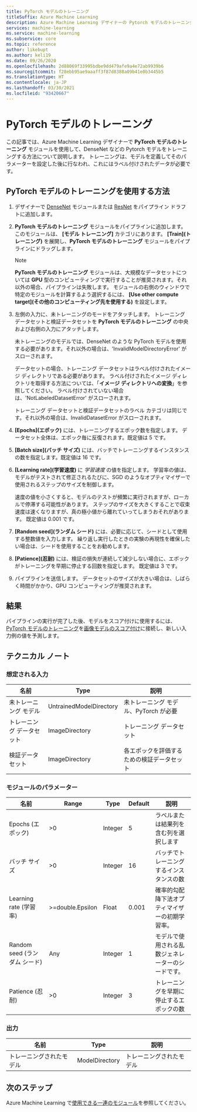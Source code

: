 ```yaml
---
title: PyTorch モデルのトレーニング
titleSuffix: Azure Machine Learning
description: Azure Machine Learning デザイナーの Pytorch モデルのトレーニング モジュールを使用して、モデルを最初からトレーニングする、または既存のモデルを微調整します。
services: machine-learning
ms.service: machine-learning
ms.subservice: core
ms.topic: reference
author: likebupt
ms.author: keli19
ms.date: 09/26/2020
ms.openlocfilehash: 2d88069f33995bdbe9dd479afe9a4e72ab9939b6
ms.sourcegitcommit: f28ebb95ae9aaaff3f87d8388a09b41e0b3445b5
ms.translationtype: HT
ms.contentlocale: ja-JP
ms.lasthandoff: 03/30/2021
ms.locfileid: "93420667"
---
```

# <a name="train-pytorch-model"></a>PyTorch モデルのトレーニング

この記事では、Azure Machine Learning デザイナーで **PyTorch モデルのトレーニング** モジュールを使用して、DenseNet などの Pytorch モデルをトレーニングする方法について説明します。 トレーニングは、モデルを定義してそのパラメーターを設定した後に行なわれ、これにはラベル付けされたデータが必要です。 

## <a name="how-to-use-train-pytorch-model"></a>PyTorch モデルのトレーニングを使用する方法 

1. デザイナーで [DenseNet](densenet.md) モジュールまたは [ResNet](resnet.md) をパイプライン ドラフトに追加します。

2. **PyTorch モデルのトレーニング** モジュールをパイプラインに追加します。 このモジュールは、 **[モデル トレーニング]** カテゴリにあります。 **[Train]\(トレーニング\)** を展開し、**PyTorch モデルのトレーニング** モジュールをパイプラインにドラッグします。

   > [!NOTE]
   > **PyTorch モデルのトレーニング** モジュールは、大規模なデータセットについては **GPU** 型のコンピューティングで実行することが推奨されます。それ以外の場合、パイプラインは失敗します。 モジュールの右側のウィンドウで特定のモジュールを計算するよう選択するには、 **[Use other compute target]\(その他のコンピューティング先を使用する\)** を設定します。

3.  左側の入力に、未トレーニングのモードをアタッチします。 トレーニング データセットと検証データセットを **PyTorch モデルのトレーニング** の中央および右側の入力にアタッチします。

    未トレーニングのモデルでは、DenseNet のような PyTorch モデルを使用する必要があります。それ以外の場合は、'InvalidModelDirectoryError' がスローされます。

    データセットの場合、トレーニング データセットはラベル付けされたイメージ ディレクトリである必要があります。 ラベル付けされたイメージ ディレクトリを取得する方法については、「**イメージ ディレクトリへの変換**」を参照してください。 ラベル付けされていない場合は、'NotLabeledDatasetError' がスローされます。

    トレーニング データセットと検証データセットのラベル カテゴリは同じです。それ以外の場合は、InvalidDatasetError がスローされます。

4.  **[Epochs]\(エポック\)** には、トレーニングするエポック数を指定します。 データセット全体は、エポック毎に反復されます。既定値は 5 です。

5.  **[Batch size]\(バッチ サイズ\)** には、バッチでトレーニングするインスタンスの数を指定します。既定値は 16 です。

6.  **[Learning rate]\(学習速度\)** に *学習速度* の値を指定します。 学習率の値は、モデルがテストされて修正されるたびに、SGD のようなオプティマイザーで使用されるステップのサイズを制御します。

    速度の値を小さくすると、モデルのテストが頻繁に実行されますが、ローカルで停滞する可能性があります。 ステップのサイズを大きくすることで収束速度は速くなりますが、真の極小値から離れていってしまうおそれがあります。 既定値は 0.001 です。

7.  **[Random seed]\(ランダム シード\)** には、必要に応じて、シードとして使用する整数値を入力します。 繰り返し実行したときの実験の再現性を確保したい場合は、シードを使用することをお勧めします。

8.  **[Patience]\(忍耐\)** には、検証の損失が連続して減少しない場合に、エポックがトレーニングを早期に停止する回数を指定します。 既定値は 3 です。

9.  パイプラインを送信します。 データセットのサイズが大きい場合は、しばらく時間がかかり、GPU コンピューティングが推奨されます。

## <a name="results"></a>結果

パイプラインの実行が完了した後、モデルをスコア付けに使用するには、[PyTorch モデルのトレーニング](train-pytorch-model.md)を[画像モデルのスコア付け](score-image-model.md)に接続し、新しい入力例の値を予測します。

## <a name="technical-notes"></a>テクニカル ノート
###  <a name="expected-inputs"></a>想定される入力  

| 名前               | Type                    | 説明                              |
| ------------------ | ----------------------- | ---------------------------------------- |
| 未トレーニング モデル    | UntrainedModelDirectory | 未トレーニング モデル、PyTorch が必要         |
| トレーニング データセット   | ImageDirectory          | トレーニング データセット                         |
| 検証データセット | ImageDirectory          | 各エポックを評価するための検証データセット |

###  <a name="module-parameters"></a>モジュールのパラメーター  

| 名前          | Range            | Type    | Default | 説明                              |
| ------------- | ---------------- | ------- | ------- | ---------------------------------------- |
| Epochs (エポック)        | >0               | Integer | 5       | ラベルまたは結果列を含む列を選択します |
| バッチ サイズ    | >0               | Integer | 16      | バッチでトレーニングするインスタンスの数   |
| Learning rate (学習率) | >=double.Epsilon | Float   | 0.001   | 確率的勾配降下法オプティマイザーの初期学習率。 |
| Random seed (ランダム シード)   | Any              | Integer | 1       | モデルで使用される乱数ジェネレーターのシードです。 |
| Patience (忍耐)      | >0               | Integer | 3       | トレーニングを早期に停止するエポックの数   |

###  <a name="outputs"></a>出力  

| 名前          | Type           | 説明   |
| ------------- | -------------- | ------------- |
| トレーニングされたモデル | ModelDirectory | トレーニングされたモデル |

## <a name="next-steps"></a>次のステップ

Azure Machine Learning で[使用できる一連のモジュール](module-reference.md)を参照してください。 



